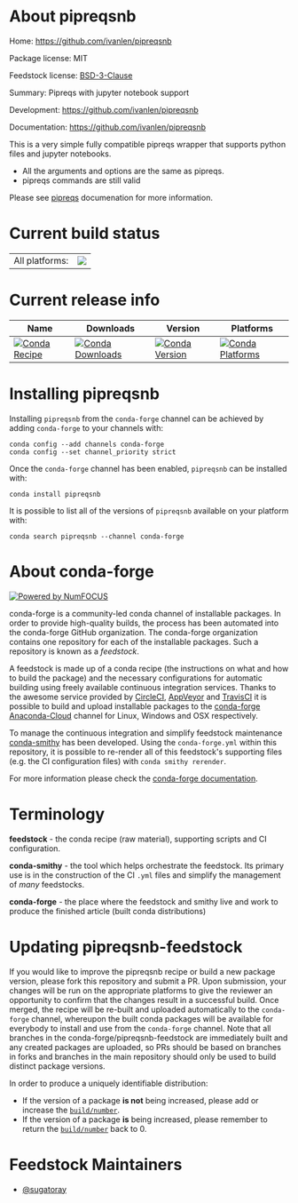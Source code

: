 About pipreqsnb
===============

Home: https://github.com/ivanlen/pipreqsnb

Package license: MIT

Feedstock license: [BSD-3-Clause](https://github.com/conda-forge/pipreqsnb-feedstock/blob/master/LICENSE.txt)

Summary: Pipreqs with jupyter notebook support

Development: https://github.com/ivanlen/pipreqsnb

Documentation: https://github.com/ivanlen/pipreqsnb

This is a very simple fully compatible pipreqs wrapper that
supports python files and jupyter notebooks.

- All the arguments and options are the same as pipreqs.
- pipreqs commands are still valid

Please see [pipreqs][_pipreqs] documenation for more information.

[_pipreqs]: https://github.com/bndr/pipreqs/


Current build status
====================


<table><tr><td>All platforms:</td>
    <td>
      <a href="https://dev.azure.com/conda-forge/feedstock-builds/_build/latest?definitionId=14917&branchName=master">
        <img src="https://dev.azure.com/conda-forge/feedstock-builds/_apis/build/status/pipreqsnb-feedstock?branchName=master">
      </a>
    </td>
  </tr>
</table>

Current release info
====================

| Name | Downloads | Version | Platforms |
| --- | --- | --- | --- |
| [![Conda Recipe](https://img.shields.io/badge/recipe-pipreqsnb-green.svg)](https://anaconda.org/conda-forge/pipreqsnb) | [![Conda Downloads](https://img.shields.io/conda/dn/conda-forge/pipreqsnb.svg)](https://anaconda.org/conda-forge/pipreqsnb) | [![Conda Version](https://img.shields.io/conda/vn/conda-forge/pipreqsnb.svg)](https://anaconda.org/conda-forge/pipreqsnb) | [![Conda Platforms](https://img.shields.io/conda/pn/conda-forge/pipreqsnb.svg)](https://anaconda.org/conda-forge/pipreqsnb) |

Installing pipreqsnb
====================

Installing `pipreqsnb` from the `conda-forge` channel can be achieved by adding `conda-forge` to your channels with:

```
conda config --add channels conda-forge
conda config --set channel_priority strict
```

Once the `conda-forge` channel has been enabled, `pipreqsnb` can be installed with:

```
conda install pipreqsnb
```

It is possible to list all of the versions of `pipreqsnb` available on your platform with:

```
conda search pipreqsnb --channel conda-forge
```


About conda-forge
=================

[![Powered by
NumFOCUS](https://img.shields.io/badge/powered%20by-NumFOCUS-orange.svg?style=flat&colorA=E1523D&colorB=007D8A)](https://numfocus.org)

conda-forge is a community-led conda channel of installable packages.
In order to provide high-quality builds, the process has been automated into the
conda-forge GitHub organization. The conda-forge organization contains one repository
for each of the installable packages. Such a repository is known as a *feedstock*.

A feedstock is made up of a conda recipe (the instructions on what and how to build
the package) and the necessary configurations for automatic building using freely
available continuous integration services. Thanks to the awesome service provided by
[CircleCI](https://circleci.com/), [AppVeyor](https://www.appveyor.com/)
and [TravisCI](https://travis-ci.com/) it is possible to build and upload installable
packages to the [conda-forge](https://anaconda.org/conda-forge)
[Anaconda-Cloud](https://anaconda.org/) channel for Linux, Windows and OSX respectively.

To manage the continuous integration and simplify feedstock maintenance
[conda-smithy](https://github.com/conda-forge/conda-smithy) has been developed.
Using the ``conda-forge.yml`` within this repository, it is possible to re-render all of
this feedstock's supporting files (e.g. the CI configuration files) with ``conda smithy rerender``.

For more information please check the [conda-forge documentation](https://conda-forge.org/docs/).

Terminology
===========

**feedstock** - the conda recipe (raw material), supporting scripts and CI configuration.

**conda-smithy** - the tool which helps orchestrate the feedstock.
                   Its primary use is in the construction of the CI ``.yml`` files
                   and simplify the management of *many* feedstocks.

**conda-forge** - the place where the feedstock and smithy live and work to
                  produce the finished article (built conda distributions)


Updating pipreqsnb-feedstock
============================

If you would like to improve the pipreqsnb recipe or build a new
package version, please fork this repository and submit a PR. Upon submission,
your changes will be run on the appropriate platforms to give the reviewer an
opportunity to confirm that the changes result in a successful build. Once
merged, the recipe will be re-built and uploaded automatically to the
`conda-forge` channel, whereupon the built conda packages will be available for
everybody to install and use from the `conda-forge` channel.
Note that all branches in the conda-forge/pipreqsnb-feedstock are
immediately built and any created packages are uploaded, so PRs should be based
on branches in forks and branches in the main repository should only be used to
build distinct package versions.

In order to produce a uniquely identifiable distribution:
 * If the version of a package **is not** being increased, please add or increase
   the [``build/number``](https://docs.conda.io/projects/conda-build/en/latest/resources/define-metadata.html#build-number-and-string).
 * If the version of a package **is** being increased, please remember to return
   the [``build/number``](https://docs.conda.io/projects/conda-build/en/latest/resources/define-metadata.html#build-number-and-string)
   back to 0.

Feedstock Maintainers
=====================

* [@sugatoray](https://github.com/sugatoray/)

